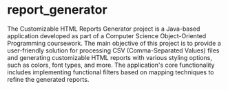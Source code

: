 # report_generator
The Customizable HTML Reports Generator project is a Java-based application developed as part of a Computer Science Object-Oriented Programming coursework. The main objective of this project is to provide a user-friendly solution for processing CSV (Comma-Separated Values) files and generating customizable HTML reports with various styling options, such as colors, font types, and more. The application's core functionality includes implementing functional filters based on mapping techniques to refine the generated reports.

